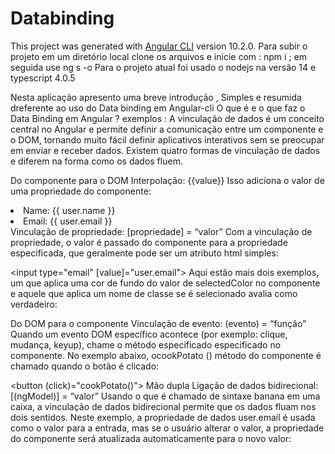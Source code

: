 # Databinding

This project was generated with [Angular CLI](https://github.com/angular/angular-cli) version 10.2.0.
Para subir o projeto em um diretório local clone os arquivos e inicie com : npm i ; em seguida use ng s -o
Para o projeto atual foi usado o nodejs na versão 14 e typescript 4.0.5

Nesta aplicação apresento uma breve introdução , Simples e resumida dreferente ao uso do Data binding em Angular-cli
O que é e o que faz o Data Binding em Angular ?
                                                    exemplos :
A vinculação de dados é um conceito central no Angular e permite definir a comunicação entre um componente e o DOM, tornando muito fácil definir aplicativos interativos sem se preocupar em enviar e receber dados. Existem quatro formas de vinculação de dados e diferem na forma como os dados fluem.

Do componente para o DOM
Interpolação: {{value}}
Isso adiciona o valor de uma propriedade do componente:

<li>Name: {{ user.name }}</li>
<li>Email: {{ user.email }}</li>
Vinculação de propriedade: [propriedade] = “valor”
Com a vinculação de propriedade, o valor é passado do componente para a propriedade especificada, que geralmente pode ser um atributo html simples:

<input type="email" [value]="user.email">
Aqui estão mais dois exemplos, um que aplica uma cor de fundo do valor de selectedColor no componente e aquele que aplica um nome de classe se é selecionado avalia como verdadeiro:

<div [style.background-color]="selectedColor">


Do DOM para o componente
Vinculação de evento: (evento) = “função”
Quando um evento DOM específico acontece (por exemplo: clique, mudança, keyup), chame o método especificado especificado no componente. No exemplo abaixo, ocookPotato () método do componente é chamado quando o botão é clicado:

<button (click)="cookPotato()"></button>
Mão dupla
Ligação de dados bidirecional: [(ngModel)] = “valor”
Usando o que é chamado de sintaxe banana em uma caixa, a vinculação de dados bidirecional permite que os dados fluam nos dois sentidos. Neste exemplo, a propriedade de dados user.email é usada como o valor para a entrada, mas se o usuário alterar o valor, a propriedade do componente será atualizada automaticamente para o novo valor:
